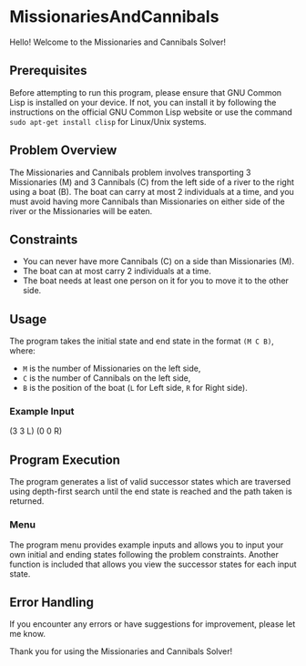 # MissionariesAndCannibals

Hello! Welcome to the Missionaries and Cannibals Solver!

## Prerequisites
Before attempting to run this program, please ensure that GNU Common Lisp is installed on your device. If not, you can install it by following the instructions on the official GNU Common Lisp website or use the command `sudo apt-get install clisp` for Linux/Unix systems.

## Problem Overview
The Missionaries and Cannibals problem involves transporting 3 Missionaries (M) and 3 Cannibals (C) from the left side of a river to the right using a boat (B). The boat can carry at most 2 individuals at a time, and you must avoid having more Cannibals than Missionaries on either side of the river or the Missionaries will be eaten.

## Constraints
- You can never have more Cannibals (C) on a side than Missionaries (M).
- The boat can at most carry 2 individuals at a time.
- The boat needs at least one person on it for you to move it to the other side.

## Usage
The program takes the initial state and end state in the format `(M C B)`, where:
- `M` is the number of Missionaries on the left side,
- `C` is the number of Cannibals on the left side,
- `B` is the position of the boat (`L` for Left side, `R` for Right side).

### Example Input
(3 3 L) (0 0 R)

## Program Execution
The program generates a list of valid successor states which are traversed using depth-first search until the end state is reached and the path taken is returned.

### Menu
The program menu provides example inputs and allows you to input your own initial and ending states following the problem constraints. Another function is included that allows you view the successor states for each input state.

## Error Handling
If you encounter any errors or have suggestions for improvement, please let me know.

Thank you for using the Missionaries and Cannibals Solver!

